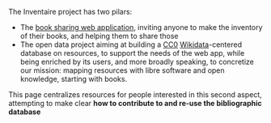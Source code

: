 The Inventaire project has two pilars:

* The [book sharing web application](https://inventaire.io/welcome), inviting anyone to make the inventory of their books, and helping them to share those
* The open data project aiming at building a [CC0](https://creativecommons.org/publicdomain/zero/1.0/) [Wikidata](https://www.wikidata.org)-centered database on resources, to support the needs of the web app, while being enriched by its users, and more broadly  speaking, to concretize our mission: mapping resources with libre software and open knowledge, starting with books.

This page centralizes resources for people interested in this second aspect, attempting to make clear **how to contribute to and re-use the bibliographic database**
